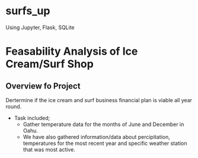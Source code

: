 # surfs_up
Using Jupyter, Flask, SQLite

# Feasability Analysis of Ice Cream/Surf Shop

## Overview fo Project
  Dertermine if the ice cream and surf business financial plan is viable all year round.
  - Task included;
      * Gather temperature data for the months of June and December in Oahu.
      * We have also gathered information/data about percipitation, temperatures for the most recent year and specific weather station that was most active.


